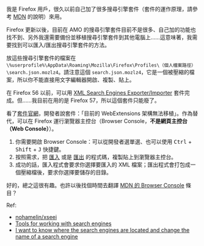 我是 Firefox 用戶，很久以前自己加了很多搜尋引擎套件（套件的運作原理，請參考 [MDN](https://developer.mozilla.org/zh-TW/docs/Web/OpenSearch) 的說明）來用。

Firefox 更新以後，目前在 AMO 的搜尋引擎套件目前不是很多、自己加的功能也找不到、另外我還需要備份並移植搜尋引擎套件到其他電腦上……這意味著，我需要找到可以匯入/匯出搜尋引擎套件的方法。

放這些搜尋引擎套件的檔案在 `\%userprofile%\AppData\Roaming\Mozilla\Firefox\Profiles\（個人檔案路徑）\search.json.mozlz4`。請注意這個 `search.json.mozlz4`，它是一個被壓縮的檔案，所以你不能直接用文字編輯器開啟、複製、貼上。

在 Firefox 56 以前，可以用 [XML Search Engines Exporter/Importer](https://addons.mozilla.org/zh-TW/firefox/addon/search-engines-export-import/) 套件完成。但……我目前在用的是 Firefox 57，所以這個套件只能廢了。

看了[套件官網](https://github.com/nohamelin/xseei)，開發者說套件：「目前的 WebExtensions 架構無法移植」。作為替代，可以在 Firefox 運行瀏覽器主控台（Browser Console，**不是網頁主控台（Web Console）**）。

1. 你需要開啟 Browser Console：可以從開發者選單選、也可以使用 <kbd>Ctrl</kbd> + <kbd>Shift</kbd> + <kbd>J</kbd> 快捷鍵。
2. 按照需求，把 [匯入](https://gist.github.com/nohamelin/8e2e1b50dc7d97044992ae981487c6ec) 或是 [匯出](https://gist.github.com/nohamelin/6af8907ca2dd90a9c870629c396c9521) 的程式碼，複製貼上到瀏覽器主控台。
3. 成功的話，匯入程式會要求你選擇要匯入的 XML 檔案；匯出程式會打包成一個壓縮檔後，要求你選擇要儲存的目錄。

好的，總之這很有趣。也許以後找個時間去翻譯 [MDN 的 Browser Console](https://developer.mozilla.org/en-US/docs/Tools/Browser_Console) 條目？

Ref:

* [nohamelin/xseei](https://github.com/nohamelin/xseei)
* [Tools for working with search engines](https://support.mozilla.org/zh-TW/questions/1157315)
* [I want to know where the search engines are located and change the name of a search engine](https://support.mozilla.org/zh-TW/questions/1120564)